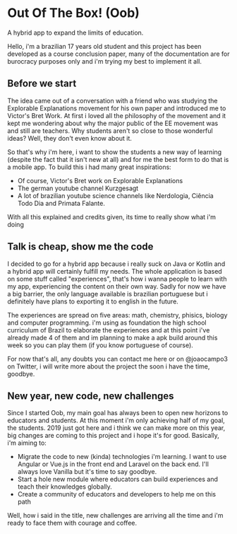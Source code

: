 # Out Of The Box! (Oob)

A hybrid app to expand the limits of education.


Hello, i'm a brazilian 17 years old student and this project has been developed as a course conclusion paper, many of the documentation are for burocracy purposes only and i'm trying my best to implement it all.

## Before we start

The idea came out of a conversation with a friend who was studying the Explorable Explanations movement for his own paper and introduced me to Victor's Bret Work. At first i loved all the philosophy of the movement and it kept me wondering about why the major public of the EE movement was and still are teachers. Why students aren't so close to those wonderful ideas? Well, they don't even know about it.

So that's why i'm here, i want to show the students a new way of learning (despite the fact that it isn't new at all) and for me the best form to do that is a mobile app. To build this i had many great inspirations:

- Of course, Victor's Bret work on Explorable Explanations 
- The german youtube channel Kurzgesagt
- A lot of brazilian youtube science channels like Nerdologia, Ciência Todo Dia and Primata Falante.

With all this explained and credits given, its time to really show what i'm doing

## Talk is cheap, show me the code

I decided to go for a hybrid app because i really suck on Java or Kotlin and a hybrid app will certainly fulfill my needs. The whole application is based on some stuff called "experiences", that's how i wanna people to learn with my app, experiencing the content on their own way. Sadly for now we have a big barrier, the only language available is brazilian portuguese but i definitely have plans to exporting it to english in the future. 

The experiences are spread on five areas: math, chemistry, phisics, biology and computer programming. i'm using as foundation the high school curriculum of Brazil to elaborate the experiences and at this point i've already made 4 of them and im planning to make a apk build around this week so you can play them (if you know portuguese of course).

For now that's all, any doubts you can contact me here or on @joaocampo3 on Twitter, i will write more about the project the soon i have the time, goodbye.

## New year, new code, new challenges

Since I started Oob, my main goal has always been to open new horizons to educators and students. At this moment i'm only achieving half of my goal, the students. 2019 just got here and i think we can make more on this year, big changes are coming to this project and i hope it's for good. Basically, i'm aiming to:

- Migrate the code to new (kinda) technologies i'm learning. I want to use Angular or Vue.js in the front end and Laravel on the back end. I'll always love Vanilla but it's time to say goodbye.
- Start a hole new module where educators can build experiences and teach their knowledges globally.
- Create a community of educators and developers to help me on this path

Well, how i said in the title, new challenges are arriving all the time and i'm ready to face them with courage and coffee.